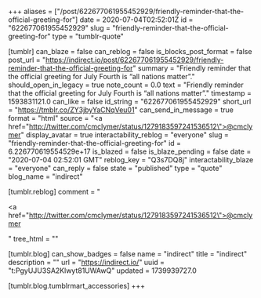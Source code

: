 +++
aliases = ["/post/622677061955452929/friendly-reminder-that-the-official-greeting-for"]
date = 2020-07-04T02:52:01Z
id = "622677061955452929"
slug = "friendly-reminder-that-the-official-greeting-for"
type = "tumblr-quote"

[tumblr]
can_blaze = false
can_reblog = false
is_blocks_post_format = false
post_url = "https://indirect.io/post/622677061955452929/friendly-reminder-that-the-official-greeting-for"
summary = "Friendly reminder that the official greeting for July Fourth is “all nations matter”."
should_open_in_legacy = true
note_count = 0.0
text = "Friendly reminder that the official greeting for July Fourth is &ldquo;all nations matter&rdquo;."
timestamp = 1593831121.0
can_like = false
id_string = "622677061955452929"
short_url = "https://tmblr.co/ZY3jbyYaCNqVeu01"
can_send_in_message = true
format = "html"
source = "<a href=\"http://twitter.com/cmclymer/status/1279183597241536512\">@cmclymer</a>"
display_avatar = true
interactability_reblog = "everyone"
slug = "friendly-reminder-that-the-official-greeting-for"
id = 6.226770619554529e+17
is_blazed = false
is_blaze_pending = false
date = "2020-07-04 02:52:01 GMT"
reblog_key = "Q3s7DQ8j"
interactability_blaze = "everyone"
can_reply = false
state = "published"
type = "quote"
blog_name = "indirect"

[tumblr.reblog]
comment = "<p><a href=\"http://twitter.com/cmclymer/status/1279183597241536512\">@cmclymer</a></p>"
tree_html = ""

[tumblr.blog]
can_show_badges = false
name = "indirect"
title = "indirect"
description = ""
url = "https://indirect.io/"
uuid = "t:PgyUJU3SA2Klwyt81UWAwQ"
updated = 1739939727.0

[tumblr.blog.tumblrmart_accessories]
+++
